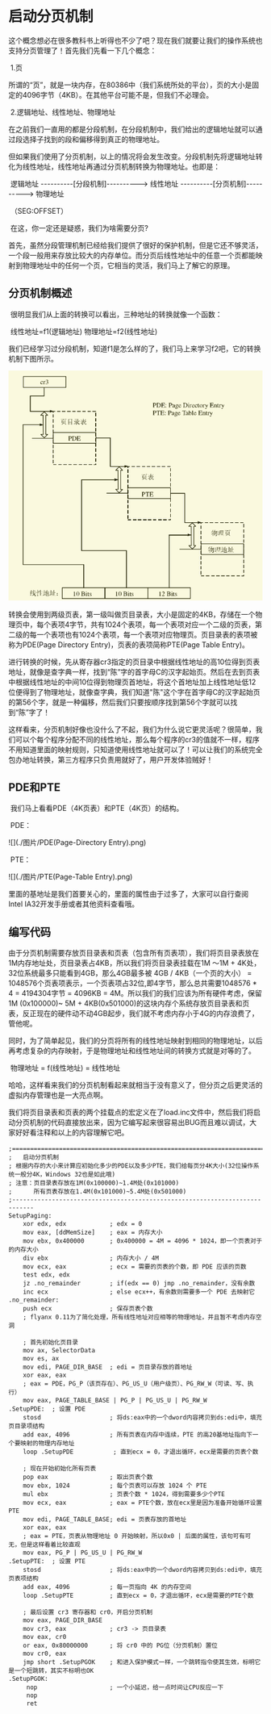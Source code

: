 # 启动分页机制

​	这个概念想必在很多教科书上听得也不少了吧？现在我们就要让我们的操作系统也支持分页管理了！首先我们先看一下几个概念：

​	1.页

​	所谓的“页”，就是一块内存，在80386中（我们系统所处的平台），页的大小是固定的4096字节（4KB）。在其他平台可能不是，但我们不必理会。

​	2.逻辑地址、线性地址、物理地址

​	在之前我们一直用的都是分段机制，在分段机制中，我们给出的逻辑地址就可以通过段选择子找到的段和偏移得到真正的物理地址。

​	但如果我们使用了分页机制，以上的情况将会发生改变。分段机制先将逻辑地址转化为线性地址，线性地址再通过分页机制转换为物理地址。也即是：

​		逻辑地址 ----------[分段机制]----------> 线性地址 ----------[分页机制]----------> 物理地址 

​	（SEG:OFFSET）						

​	在这，你一定还是疑惑，我们为啥需要分页?

​	首先，虽然分段管理机制已经给我们提供了很好的保护机制，但是它还不够灵活，一个段一般用来存放比较大的内存单位。而分页后线性地址中的任意一个页都能映射到物理地址中的任何一个页，它相当的灵活，我们马上了解它的原理。

## 分页机制概述

​	很明显我们从上面的转换可以看出，三种地址的转换就像一个函数：

​		线性地址=f1(逻辑地址)		物理地址=f2(线性地址)

​	我们已经学习过分段机制，知道f1是怎么样的了，我们马上来学习f2吧，它的转换机制下图所示。

![](./图片/分页机制.png)

​	转换会使用到两级页表，第一级叫做页目录表，大小是固定的4KB，存储在一个物理页中，每个表项4字节，共有1024个表项，每一个表项对应一个二级的页表，第二级的每一个表项也有1024个表项，每一个表项对应物理页。页目录表的表项被称为PDE(Page Directory Entry)，页表的表项简称PTE(Page Table Entry)。

​	进行转换的时候，先从寄存器cr3指定的页目录中根据线性地址的高10位得到页表地址，就像是查字典一样，找到“陈”字的首字母C的汉字起始页。然后在去到页表中根据线性地址的中间10位得到物理页首地址，将这个首地址加上线性地址低12位便得到了物理地址，就像查字典，我们知道"陈"这个字在首字母C的汉字起始页的第56个字，就是一种偏移，然后我们只要按顺序找到第56个字就可以找到“陈”字了！

​	这样看来，分页机制好像也没什么了不起，我们为什么说它更灵活呢？很简单，我们可以个每个程序分配不同的线性地址，那么每个程序的cr3的值就不一样，程序不用知道里面的映射规则，只知道使用线性地址就可以了！可以让我们的系统完全包办地址转换，第三方程序只负责用就好了，用户开发体验贼好！

## PDE和PTE

​	我们马上看看PDE（4K页表）和PTE（4K页）的结构。

​	PDE：

![](./图片/PDE(Page-Directory Entry).png)

​	PTE：

![](./图片/PTE(Page-Table Entry).png)

​	里面的基地址是我们首要关心的，里面的属性由于过多了，大家可以自行查阅Intel IA32开发手册或者其他资料查看哦。

## 编写代码

​	由于分页机制需要存放页目录表和页表（包含所有页表项），我们将页目录表放在1M内存地址处，页目录表占4KB，所以我们将页目录表挂载在1M ～1M + 4K处，32位系统最多只能看到4GB，那么4GB最多被 4GB / 4KB（一个页的大小） = 1048576个页表项表示，一个页表项占32位,即4字节，那么总共需要1048576 * 4 = 4194304字节 = 4096KB = 4M。所以我们的我们应该为所有硬件考虑，保留1M (0x100000)~ 5M + 4KB(0x501000)的这块内存个系统存放页目录表和页表，反正现在的硬件动不动4GB起步，我们就不考虑内存小于4G的内存浪费了，管他呢。

​	同时，为了简单起见，我们的分页将所有的线性地址映射到相同的物理地址，以后再考虑复杂的内存映射，于是物理地址和线性地址间的转换方式就是对等的了。

​		物理地址 = f(线性地址) = 线性地址

​	哈哈，这样看来我们的分页机制看起来就相当于没有意义了，但分页之后更灵活的虚拟内存管理也是一大亮点啊。

​	我们将页目录表和页表的两个挂载点的宏定义在了load.inc文件中，然后我们将启动分页机制的代码直接放出来，因为它编写起来很容易出BUG而且难以调试，大家好好看注释和以上的内容理解它吧。

```assembly
;============================================================================
;   启动分页机制
; 根据内存的大小来计算应初始化多少的PDE以及多少PTE，我们给每页分4K大小(32位操作系统一般分4K，Windows 32也是如此哦)
; 注意：页目录表存放在1M(0x100000)~1.4M处(0x101000)
;      所有页表存放在1.4M(0x101000)~5.4M处(0x501000)
;----------------------------------------------------------------------------
SetupPaging:
    xor edx, edx            ; edx = 0
    mov eax, [ddMemSize]    ; eax = 内存大小
    mov ebx, 0x400000       ; 0x400000 = 4M = 4096 * 1024，即一个页表对于的内存大小
    div ebx                 ; 内存大小 / 4M
    mov ecx, eax            ; ecx = 需要的页表的个数，即 PDE 应该的页数
    test edx, edx
    jz .no_remainder        ; if(edx == 0) jmp .no_remainder，没有余数
    inc ecx                 ; else ecx++，有余数则需要多一个 PDE 去映射它
.no_remainder:
    push ecx                ; 保存页表个数
    ; flyanx 0.11为了简化处理，所有线性地址对应相等的物理地址，并且暂不考虑内存空洞

    ; 首先初始化页目录
    mov ax, SelectorData
    mov es, ax
    mov edi, PAGE_DIR_BASE  ; edi = 页目录存放的首地址
    xor eax, eax
    ; eax = PDE，PG_P（该页存在）、PG_US_U（用户级页）、PG_RW_W（可读、写、执行）
    mov eax, PAGE_TABLE_BASE | PG_P | PG_US_U | PG_RW_W
.SetupPDE:  ; 设置 PDE
    stosd                   ; 将ds:eax中的一个dword内容拷贝到ds:edi中，填充页目录项结构
    add eax, 4096           ; 所有页表在内存中连续，PTE 的高20基地址指向下一个要映射的物理内存地址
    loop .SetupPDE           ; 直到ecx = 0，才退出循环，ecx是需要的页表个数

    ; 现在开始初始化所有页表
    pop eax                 ; 取出页表个数
    mov ebx, 1024           ; 每个页表可以存放 1024 个 PTE
    mul ebx                 ; 页表个数 * 1024，得到需要多少个PTE
    mov ecx, eax            ; eax = PTE个数，放在ecx里是因为准备开始循环设置 PTE
    mov edi, PAGE_TABLE_BASE; edi = 页表存放的首地址
    xor eax, eax
    ; eax = PTE，页表从物理地址 0 开始映射，所以0x0 | 后面的属性，该句可有可无，但是这样看着比较直观
    mov eax, PG_P | PG_US_U | PG_RW_W
.SetupPTE:  ; 设置 PTE
    stosd                   ; 将ds:eax中的一个dword内容拷贝到ds:edi中，填充页表项结构
    add eax, 4096           ; 每一页指向 4K 的内存空间
    loop .SetupPTE          ; 直到ecx = 0，才退出循环，ecx是需要的PTE个数

    ; 最后设置 cr3 寄存器和 cr0，开启分页机制
    mov eax, PAGE_DIR_BASE
    mov cr3, eax            ; cr3 -> 页目录表
    mov eax, cr0
    or eax, 0x80000000      ; 将 cr0 中的 PG位（分页机制）置位
    mov cr0, eax
    jmp short .SetupPGOK    ; 和进入保护模式一样，一个跳转指令使其生效，标明它是一个短跳转，其实不标明也OK
.SetupPGOK:
     nop                    ; 一个小延迟，给一点时间让CPU反应一下
     nop
     ret
```









